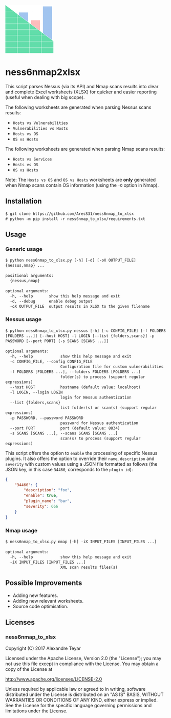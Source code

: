 ![ness6nmap2xlsx](images/ness6nmap_to_xlsx.png)
# ness6nmap2xlsx

This script parses Nessus (via its API) and Nmap scans results into clear and complete Excel worksheets (XLSX) for quicker and easier reporting (useful when dealing with big scope).

The following worksheets are generated when parsing Nessus scans results:
* `Hosts vs Vulnerabilities`
* `Vulnerabilities vs Hosts`
* `Hosts vs OS`
* `OS vs Hosts`

The following worksheets are generated when parsing Nmap scans results:
* `Hosts vs Services`
* `Hosts vs OS`
* `OS vs Hosts`

Note: The `Hosts vs OS` and `OS vs Hosts` worksheets are **only** generated when Nmap scans contain OS information (using the `-O` option in Nmap).

## Installation
    $ git clone https://github.com/AresS31/ness6nmap_to_xlsx
    # python -m pip install -r ness6nmap_to_xlsx/requirements.txt

## Usage
### Generic usage
    $ python ness6nmap_to_xlsx.py [-h] [-d] [-oX OUTPUT_FILE] {nessus,nmap} ...
    
    positional arguments:
      {nessus,nmap}

    optional arguments:
      -h, --help       show this help message and exit
      -d, --debug      enable debug output
      -oX OUTPUT_FILE  output results in XLSX to the given filename

### Nessus usage
    $ python ness6nmap_to_xlsx.py nessus [-h] [-c CONFIG_FILE] [-f FOLDERS [FOLDERS ...]] [--host HOST] -l LOGIN [--list {folders,scans}] -p PASSWORD [--port PORT] [-s SCANS [SCANS ...]]

    optional arguments:
      -h, --help            show this help message and exit
      -c CONFIG_FILE, --config CONFIG_FILE
                            Configuration file for custom vulnerabilities
      -f FOLDERS [FOLDERS ...], --folders FOLDERS [FOLDERS ...]
                            folder(s) to process (support regular expressions)
      --host HOST           hostname (default value: localhost)
      -l LOGIN, --login LOGIN
                            login for Nessus authentication
      --list {folders,scans}
                            list folder(s) or scan(s) (support regular expressions)
      -p PASSWORD, --password PASSWORD
                            password for Nessus authentication
      --port PORT           port (default value: 8834)
      -s SCANS [SCANS ...], --scans SCANS [SCANS ...]
                            scan(s) to process (support regular expressions)

This script offers the option to `enable` the processing of specific Nessus plugins. It also offers the option to override their `name`, `description` and `severity` with custom values using a JSON file formatted as follows (the JSON key, in this case `34460`, corresponds to the `plugin id`):
```json
{
    "34460": {
        "description": "foo",
        "enable": true,
        "plugin_name": "bar",
        "severity": 666
    }
} 
```

### Nmap usage
    $ ness6nmap_to_xlsx.py nmap [-h] -iX INPUT_FILES [INPUT_FILES ...]

    optional arguments:
      -h, --help            show this help message and exit
      -iX INPUT_FILES [INPUT_FILES ...]
                            XML scan results files(s)

## Possible Improvements
* Adding new features.
* Adding new relevant worksheets.
* Source code optimisation.

## Licenses
### ness6nmap_to_xlsx
Copyright (C) 2017 Alexandre Teyar

Licensed under the Apache License, Version 2.0 (the "License");
you may not use this file except in compliance with the License.
You may obtain a copy of the License at

  <http://www.apache.org/licenses/LICENSE-2.0>

Unless required by applicable law or agreed to in writing, software
distributed under the License is distributed on an "AS IS" BASIS,
WITHOUT WARRANTIES OR CONDITIONS OF ANY KIND, either express or implied.
See the License for the specific language governing permissions and
limitations under the License. 
